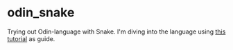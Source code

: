 # odin_snake
Trying out Odin-language with Snake.
I'm diving into the language using [this tutorial](https://github.com/karl-zylinski/snake-tutorial-code/tree/main) as guide.